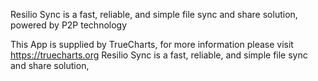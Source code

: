 Resilio Sync is a fast, reliable, and simple file sync and share solution, powered by P2P technology

This App is supplied by TrueCharts, for more information please visit https://truecharts.org
Resilio Sync is a fast, reliable, and simple file sync and share solution,

